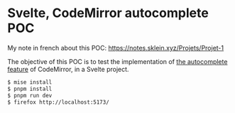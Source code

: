 # Svelte, CodeMirror autocomplete POC

My note in french about this POC: https://notes.sklein.xyz/Projets/Projet-1

The objective of this POC is to test the implementation of [the autocomplete feature](https://codemirror.net/examples/autocompletion/) of CodeMirror, in a Svelte project.

```sh
$ mise install
$ pnpm install
$ pnpm run dev
$ firefox http://localhost:5173/
```

